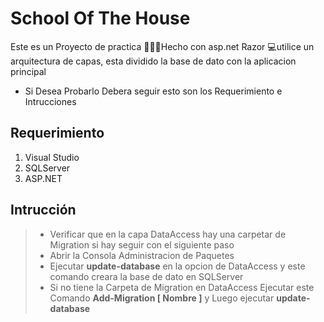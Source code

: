 # **School Of The House**

 Este  es un Proyecto de practica 👨🏻‍💻Hecho con asp.net Razor 💻utilice un arquitectura de capas, esta dividido la base de dato con la aplicacion principal 
 
* Si Desea Probarlo Debera seguir esto son los Requerimiento e Intrucciones

## Requerimiento
1. Visual Studio
2. SQLServer
3. ASP.NET

## Intrucción

> - Verificar que en la capa DataAccess  hay una carpetar de Migration si hay seguir con el siguiente paso
> - Abrir la Consola Administracion de Paquetes
> - Ejecutar **update-database** en la opcion de DataAccess y este comando creara la base de dato en SQLServer
> - Si no tiene la Carpeta de Migration en DataAccess Ejecutar este Comando **Add-Migration [ Nombre ]** y Luego ejecutar **update-database**